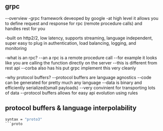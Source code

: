 grpc
------------------
--overview
-grpc framework deveoped by google
-at high level it allows you to define request and response
for rpc (remote procedure calls) and handles rest for you

-built on http2/2, low latency, supports streaming, language independent, super easy to plug in authentication, load balancing, logging, and monitoring

-what is an rpc?
--an a rpc is a remote procedure call
--for example it looks like you are calling
the function directly on the server
--this is different from rest api
--corba also has his put grpc implement this very cleanly

-why protocol buffers?
--protocol buffers are language agnostics
--code can be generated for pretty much any language
--data is binary and efficiently serialized(small payloads)
--very convinient for transporting lots of data
--protocol buffers allows for easy api evolution using rules


protocol buffers & language interpolability
------------------------------------------

```proto
syntax = "proto3"
```proto
